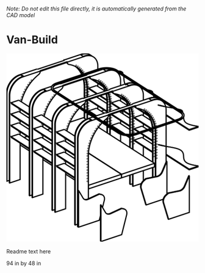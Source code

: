 ###### Note: Do not edit this file directly, it is automatically generated from the CAD model

# Van-Build

![](/project.svg)



 Readme text here

94 in by 48 in



